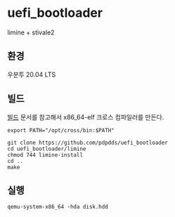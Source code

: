 # uefi_bootloader
limine + stivale2

## 환경
우분투 20.04 LTS

## 빌드
[빌드](https://wikidocs.net/164084) 문서를 참고해서 x86_64-elf 크로스 컴파일러를 만든다.  

```
export PATH="/opt/cross/bin:$PATH" 

git clone https://github.com/pdpdds/uefi_bootloader
cd uefi_bootloader/limine
chmod 744 limine-install
cd ..
make
```

## 실행
```
qemu-system-x86_64 -hda disk.hdd
```
